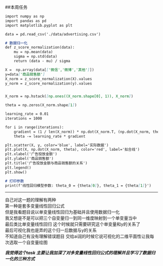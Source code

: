 ##本周任务 
```markdown
import numpy as np
import pandas as pd
import matplotlib.pyplot as plt

data = pd.read_csv('./data/advertising.csv')

# 数据归一化
def z_score_normalization(data):
    mu = np.mean(data)
    sigma = np.std(data)
    return (data - mu) / sigma

X =  np.array(data[['微信','微博','其他']])
y=data['商品销售额']
X_norm = z_score_normalization(X).values
y_norm = z_score_normalization(y).values


X_norm = np.hstack([np.ones((X_norm.shape[0], 1)), X_norm])

theta = np.zeros(X_norm.shape[1])

learning_rate = 0.01
iterations = 1000

for i in range(iterations):
    gradient = (1 / len(X_norm)) * np.dot(X_norm.T, (np.dot(X_norm, theta) - y_norm))
    theta -= learning_rate * gradient

plt.scatter(X, y, color='blue', label='实际数据')
plt.plot(X, np.dot(X_norm, theta), color='red', label='拟合线')
plt.xlabel('广告投放金额')
plt.ylabel('商品销售额')
plt.title('广告投放金额与商品销售额的关系')
plt.legend()
plt.show()

# 打印参数
print(f'线性回归模型参数: theta_0 = {theta[0]}, theta_1 = {theta[1]}')
```

***

自己对这一题的理解有两种  
第一种是套多变量线性回归公式  
但是我看题目说以单变量线性回归为基础并且使用数据归一化  
我又想是不是可以把三个自变量归一到同一维度映射到一个单变量当中  
最后类比单变量线性回归 这个时候就只需要研究这个单变量和y的关系了    
最后可视化我也是弄的这个归一后数据与y的关系    
不知道自己有没有理解错误题目  交给ai润的时候它说可视化的二维平面性让我每次选取一个自变量绘图  

***我觉得这个task 主要让我加深了对多变量线性回归公式的理解并且学习了数据归一化的三种方式***
 
